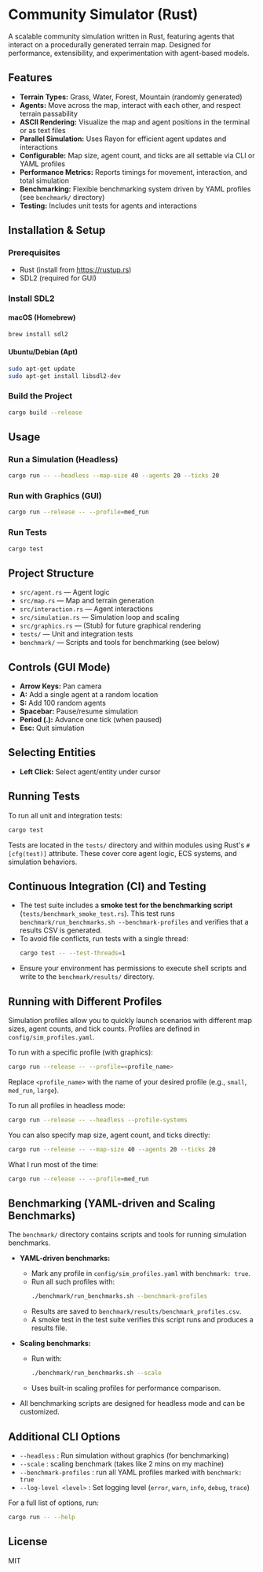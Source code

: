 # Community Simulator (Rust)

A scalable community simulation written in Rust, featuring agents that interact on a procedurally generated terrain map. Designed for performance, extensibility, and experimentation with agent-based models.

## Features
- **Terrain Types:** Grass, Water, Forest, Mountain (randomly generated)
- **Agents:** Move across the map, interact with each other, and respect terrain passability
- **ASCII Rendering:** Visualize the map and agent positions in the terminal or as text files
- **Parallel Simulation:** Uses Rayon for efficient agent updates and interactions
- **Configurable:** Map size, agent count, and ticks are all settable via CLI or YAML profiles
- **Performance Metrics:** Reports timings for movement, interaction, and total simulation
- **Benchmarking:** Flexible benchmarking system driven by YAML profiles (see `benchmark/` directory)
- **Testing:** Includes unit tests for agents and interactions

## Installation & Setup

### Prerequisites
- Rust (install from https://rustup.rs)
- SDL2 (required for GUI)

### Install SDL2
#### macOS (Homebrew)
```sh
brew install sdl2
```
#### Ubuntu/Debian (Apt)
```sh
sudo apt-get update
sudo apt-get install libsdl2-dev
```

### Build the Project
```sh
cargo build --release
```

## Usage

### Run a Simulation (Headless)
```sh
cargo run -- --headless --map-size 40 --agents 20 --ticks 20
```

### Run with Graphics (GUI)
```sh
cargo run --release -- --profile=med_run
```

### Run Tests
```sh
cargo test
```

## Project Structure
- `src/agent.rs` — Agent logic
- `src/map.rs` — Map and terrain generation
- `src/interaction.rs` — Agent interactions
- `src/simulation.rs` — Simulation loop and scaling
- `src/graphics.rs` — (Stub) for future graphical rendering
- `tests/` — Unit and integration tests
- `benchmark/` — Scripts and tools for benchmarking (see below)

## Controls (GUI Mode)

- **Arrow Keys:** Pan camera
- **A:** Add a single agent at a random location
- **S:** Add 100 random agents
- **Spacebar:** Pause/resume simulation
- **Period (.):** Advance one tick (when paused)
- **Esc:** Quit simulation

## Selecting Entities

- **Left Click:** Select agent/entity under cursor

## Running Tests

To run all unit and integration tests:
```sh
cargo test
```
Tests are located in the `tests/` directory and within modules using Rust's `#[cfg(test)]` attribute. These cover core agent logic, ECS systems, and simulation behaviors.

## Continuous Integration (CI) and Testing

- The test suite includes a **smoke test for the benchmarking script** (`tests/benchmark_smoke_test.rs`). This test runs `benchmark/run_benchmarks.sh --benchmark-profiles` and verifies that a results CSV is generated.
- To avoid file conflicts, run tests with a single thread:
  ```sh
  cargo test -- --test-threads=1
  ```
- Ensure your environment has permissions to execute shell scripts and write to the `benchmark/results/` directory.

## Running with Different Profiles

Simulation profiles allow you to quickly launch scenarios with different map sizes, agent counts, and tick counts. Profiles are defined in `config/sim_profiles.yaml`.

To run with a specific profile (with graphics):
```sh
cargo run --release -- --profile=<profile_name>
```
Replace `<profile_name>` with the name of your desired profile (e.g., `small`, `med_run`, `large`).

To run all profiles in headless mode:
```sh
cargo run --release -- --headless --profile-systems
```

You can also specify map size, agent count, and ticks directly:
```sh
cargo run --release -- --map-size 40 --agents 20 --ticks 20
```

What I run most of the time:
```sh
cargo run --release -- --profile=med_run
```

## Benchmarking (YAML-driven and Scaling Benchmarks)

The `benchmark/` directory contains scripts and tools for running simulation benchmarks.

- **YAML-driven benchmarks:**
  - Mark any profile in `config/sim_profiles.yaml` with `benchmark: true`.
  - Run all such profiles with:
    ```sh
    ./benchmark/run_benchmarks.sh --benchmark-profiles
    ```
  - Results are saved to `benchmark/results/benchmark_profiles.csv`.
  - A smoke test in the test suite verifies this script runs and produces a results file.

- **Scaling benchmarks:**
  - Run with:
    ```sh
    ./benchmark/run_benchmarks.sh --scale
    ```
  - Uses built-in scaling profiles for performance comparison.

- All benchmarking scripts are designed for headless mode and can be customized.

## Additional CLI Options

- `--headless` : Run simulation without graphics (for benchmarking)
- `--scale` : scaling benchmark (takes like 2 mins on my machine)
- `--benchmark-profiles` : run all YAML profiles marked with `benchmark: true`
- `--log-level <level>` : Set logging level (`error`, `warn`, `info`, `debug`, `trace`)

For a full list of options, run:
```sh
cargo run -- --help
```

## License
MIT
